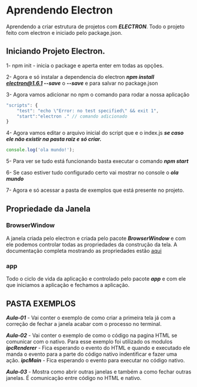 
# Aprendendo Electron

Aprendendo a criar estrutura de projetos com ***ELECTRON***. Todo o projeto feito com electron e iniciado pelo package.json.

## Iniciando Projeto Electron.

1- npm init - inicia o package e aperta enter em todas as opções.

2- Agora e só instalar a dependencia do electron ***npm install electron@1.6.1 --save*** o ***--save*** e para salvar no package.json

3-  Agora vamos adicionar no npm o comando para rodar a nossa aplicação 
```javascript
"scripts": {
	"test": "echo \"Error: no test specified\" && exit 1",
	"start":"electron ." // comando adicionado
}
```
4-  Agora vamos editar o arquivo inicial do script que e o index.js ***se caso ele não existir na pasta raiz e só criar.***
```javascript
console.log('ola mundo!');
```
5-  Para ver se tudo está funcionando basta executar o comando ***npm start***

6- Se caso estiver tudo configurado certo vai mostrar no console o ***ola mundo*** 

7- Agora e só acessar a pasta de exemplos que está presente no projeto.



## Propriedade da Janela

### BrowserWindow
A janela criada pelo electron e criada pelo pacote ***BrowserWindow*** e com ele podemos controlar todas as propriedades da construção da tela. A documentação completa mostrando as propriedades estão [aqui](https://www.electronjs.org/docs/api/browser-window)

### app
Todo o ciclo de vida da aplicação e controlado pelo pacote ***app*** e com ele que iniciamos a aplicação e fechamos a aplicação.


## PASTA EXEMPLOS

***Aula-01*** - Vai conter o exemplo de como criar a primeira tela já com a correção de fechar a janela acabar com o processo no terminal.

***Aula-02*** - Vai conter o exemplo de como o código na pagina HTML se comunicar com o nativo. Para esse exemplo foi utilizado os modulos
***ipcRenderer*** - Fica esperando o evento do HTML e quando e executado ele manda o evento para a parte do código nativo indentificar e fazer uma ação. ***ipcMain*** - Fica esperando o evento para executar no código nativo.
 
***Aula-03*** - Mostra como abrir outras janelas e também a como fechar outras janelas. É comunicação entre código no HTML e nativo.
 

